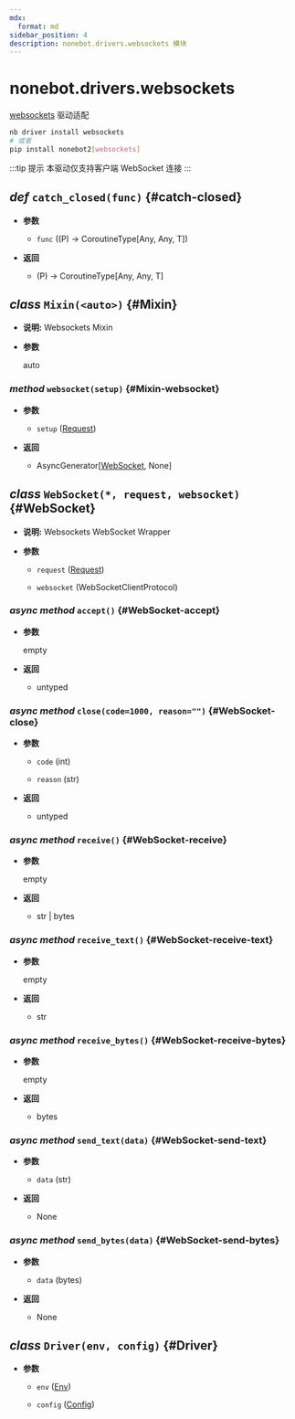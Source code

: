 ```yaml
---
mdx:
  format: md
sidebar_position: 4
description: nonebot.drivers.websockets 模块
---
```


# nonebot.drivers.websockets

[websockets](https://websockets.readthedocs.io/) 驱动适配

```bash
nb driver install websockets
# 或者
pip install nonebot2[websockets]
```

:::tip 提示
本驱动仅支持客户端 WebSocket 连接
:::

## _def_ `catch_closed(func)` {#catch-closed}

- **参数**

  - `func` ((P) -> CoroutineType[Any, Any, T])

- **返回**

  - (P) -> CoroutineType[Any, Any, T]

## _class_ `Mixin(<auto>)` {#Mixin}

- **说明:** Websockets Mixin

- **参数**

  auto

### _method_ `websocket(setup)` {#Mixin-websocket}

- **参数**

  - `setup` ([Request](index.md#Request))

- **返回**

  - AsyncGenerator[[WebSocket](index.md#WebSocket), None]

## _class_ `WebSocket(*, request, websocket)` {#WebSocket}

- **说明:** Websockets WebSocket Wrapper

- **参数**

  - `request` ([Request](index.md#Request))

  - `websocket` (WebSocketClientProtocol)

### _async method_ `accept()` {#WebSocket-accept}

- **参数**

  empty

- **返回**

  - untyped

### _async method_ `close(code=1000, reason="")` {#WebSocket-close}

- **参数**

  - `code` (int)

  - `reason` (str)

- **返回**

  - untyped

### _async method_ `receive()` {#WebSocket-receive}

- **参数**

  empty

- **返回**

  - str | bytes

### _async method_ `receive_text()` {#WebSocket-receive-text}

- **参数**

  empty

- **返回**

  - str

### _async method_ `receive_bytes()` {#WebSocket-receive-bytes}

- **参数**

  empty

- **返回**

  - bytes

### _async method_ `send_text(data)` {#WebSocket-send-text}

- **参数**

  - `data` (str)

- **返回**

  - None

### _async method_ `send_bytes(data)` {#WebSocket-send-bytes}

- **参数**

  - `data` (bytes)

- **返回**

  - None

## _class_ `Driver(env, config)` {#Driver}

- **参数**

  - `env` ([Env](../config.md#Env))

  - `config` ([Config](../config.md#Config))
